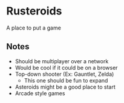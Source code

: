# Rusteroids
A place to put a game

## Notes
- Should be multiplayer over a network
- Would be cool if it could be on a browser
- Top-down shooter (Ex: Gauntlet, Zelda)
  - This one should be fun to expand
- Asteroids might be a good place to start
- Arcade style games
